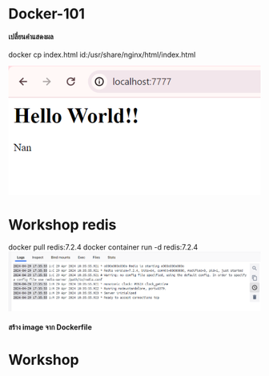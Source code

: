 # Docker-101

#### เปลี่ยนคำแสดงผล 
docker cp index.html id:/usr/share/nginx/html/index.html

![alt text](https://github.com/phonsudanan/Docker-101/blob/main/Capture_img.PNG?raw=true)

# Workshop redis
docker pull redis:7.2.4
docker container run -d redis:7.2.4
![alt text](https://github.com/phonsudanan/Docker-101/blob/main/Capture_redis.PNG?raw=true)

#### สร้าง image จาก Dockerfile

# Workshop 